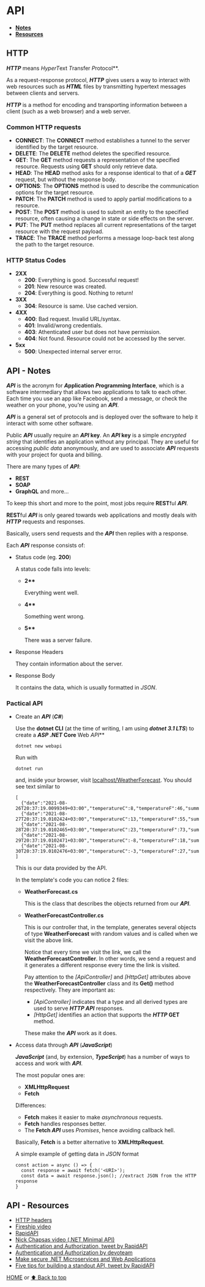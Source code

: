 # API

- [**Notes**](#api---notes)
- [**Resources**](#api---resources)

## HTTP

***HTTP*** means ***H*yper*T*ext *T*ransfer *P*rotocol**.

As a request-response protocol, ***HTTP*** gives users a way to interact with web resources such as ***HTML*** files by transmitting hypertext messages between clients and servers.

***HTTP*** is a method for encoding and transporting information between a client (such as a web browser) and a web server.

### Common HTTP requests

- **CONNECT**: The **CONNECT** method establishes a tunnel to the server identified by the target resource.
- **DELETE**: The **DELETE** method deletes the specified resource.
- **GET**: The **GET** method requests a representation of the specified resource. Requests using **GET** should only retrieve data.
- **HEAD**: The **HEAD** method asks for a response identical to that of a ***GET*** request, but without the response body.
- **OPTIONS**: The **OPTIONS** method is used to describe the communication options for the target resource.
- **PATCH**: The **PATCH** method is used to apply partial modifications to a resource.
- **POST**: The **POST** method is used to submit an entity to the specified resource, often causing a change in state or side effects on the server.
- **PUT**: The **PUT** method replaces all current representations of the target resource with the request payload.
- **TRACE**: The **TRACE** method performs a message loop-back test along the path to the target resource.

### HTTP Status Codes

- **2XX**
  - **200**: Everything is good. Successful request!
  - **201**: New resource was created.
  - **204**: Everything is good. Nothing to return!
- **3XX**
  - **304**: Resource is same. Use cached version.
- **4XX**
  - **400**: Bad request. Invalid URL/syntax.
  - **401**: Invalid/wrong credentials.
  - **403**: Athenticated user but does not have permission.
  - **404**: Not found. Resource could not be accessed by the server.
- **5xx**
  - **500**: Unexpected internal server error.

## API - Notes

***API*** is the acronym for ***A*pplication *P*rogramming *I*nterface**, which is a software intermediary that allows two applications to talk to each other. Each time you use an app like Facebook, send a message, or check the weather on your phone, you’re using an ***API***.

***API*** is a general set of protocols and is deployed over the software to help it interact with some other software.

Public ***API*** usually require an ***API* key**. An ***API* key** is a simple *encrypted string* that identifies an application without any principal. They are useful for accessing *public data* anonymously, and are used to associate ***API*** requests with your project for quota and billing.

There are many types of ***API***:

- **REST**
- **SOAP**
- **GraphQL** and more...

To keep this short and more to the point, most jobs require **REST**ful ***API***.

**REST**ful ***API*** is only geared towards web applications and mostly deals with ***HTTP*** requests and responses.

Basically, users send requests and the ***API*** then replies with a response.

Each ***API*** response consists of:

- Status code (eg. **200**)

  A status code falls into levels:
  - **2\*\***

    Everything went well.
  - **4\*\***

    Something went wrong.
  - **5\*\***

    There was a server failure.
- Response Headers

  They contain information about the server.
- Response Body

  It contains the data, which is usually formatted in *JSON*.

### Pactical API

- Create an ***API*** (***C#***)

  Use the **dotnet CLI** (at the time of writing, I am using ***dotnet 3.1 LTS***) to create a ***ASP .NET* Core** Web *API***

      dotnet new webapi
  Run with

      dotnet run
  and, inside your browser, visit [localhost/WeatherForecast](https://localhost:5001/WeatherForecast).
  You should see text similar to

      [
        {"date":"2021-08-26T20:37:19.0099349+03:00","temperatureC":8,"temperatureF":46,"summary":"Warm"},
        {"date":"2021-08-27T20:37:19.0102424+03:00","temperatureC":13,"temperatureF":55,"summary":"Scorching"},
        {"date":"2021-08-28T20:37:19.0102465+03:00","temperatureC":23,"temperatureF":73,"summary":"Balmy"},
        {"date":"2021-08-29T20:37:19.0102471+03:00","temperatureC":-8,"temperatureF":18,"summary":"Scorching"},
        {"date":"2021-08-30T20:37:19.0102476+03:00","temperatureC":-3,"temperatureF":27,"summary":"Bracing"}
      ]
  This is our data provided by the API.

  In the template's code you can notice 2 files:
  - **WeatherForecast.cs**

    This is the class that describes the objects returned from our ***API***.
  - **WeatherForecastController.cs**

    This is our controller that, in the template, generates several objects of type **WeatherForecast** with random values and is called when we visit the above link.

    Notice that every time we visit the link, we call the **WeatherForecastController**. In other words, we send a request and it generates a different response every time the link is visited.

    Pay attention to the *[ApiController]* and *[HttpGet]* attributes above the **WeatherForecastController** class and its **Get()** method respectively. They are important as:
    - *[ApiController]* indicates that a type and all derived types are used to serve ***HTTP API*** responses.
    - *[HttpGet]* identifies an action that supports the ***HTTP* GET** method.

    These make the ***API*** work as it does.

- Access data through ***API*** (***JavaScript***)

  ***JavaScript*** (and, by extension, ***TypeScript***) has a number of ways to access and work with ***API***.

  The most popular ones are:
  - **XMLHttpRequest**
  - **Fetch**

  Differences:
  - **Fetch** makes it easier to make *asynchronous* requests.
  - **Fetch** handles responses better.
  - The **Fetch *API*** uses *Promises*, hence avoiding callback hell.

  Basically, **Fetch** is a better alternative to **XMLHttpRequest**.

  A simple example of getting data in *JSON* format

      const action = async () => {
        const response = await fetch('<URI>');
        const data = await response.json(); //extract JSON from the HTTP response
      }

## API - Resources

- [HTTP headers](https://developer.mozilla.org/en-US/docs/Web/HTTP/Headers)
- [Fireship video](https://youtu.be/-MTSQjw5DrM)
- [RapidAPI](https://docs.rapidapi.com)
- [Nick Chapsas video (.NET Minimal API)](https://youtu.be/eRJFNGIsJEo)
- [Authentication and Authorization, tweet by RapidAPI](https://twitter.com/Rapid_API/status/1463190771448885255)
- [Authentication and Authorization by devoteam](https://nl.devoteam.com/expert-view/authentication-and-authorization-to-secure-apis/)
- [Make secure .NET Microservices and Web Applications](https://docs.microsoft.com/en-us/dotnet/architecture/microservices/secure-net-microservices-web-applications/)
- [Five tips for building a standout API, tweet by RapidAPI](https://twitter.com/Rapid_API/status/1462752410103910407)

[HOME](https://github.com/Stratis-Dermanoutsos/Full-Stack-2021#full-stack-roadmap-2021) or [⬆ Back to top](#api)
